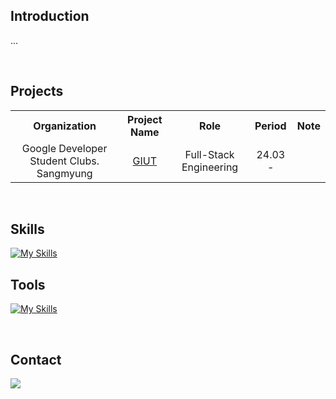 ## Introduction
...

<br/>

## Projects
<table>
  <tr>
    <th>Organization</th>
    <th>Project Name</th>
    <th>Role</th>
    <th>Period</th>
    <th>Note</th>
  </tr>
<!--   <tr align="center">
    <td>Sangmyung Univ</td>
    <td><a href="https://github.com/eco-cycle">Eco Cycle</a></td>
    <td>Back-End Engineering</td>
    <td>24.08</td>
    <td>SW 융합 해커톤 대회 우수상</td>
  </tr> -->
  <tr align="center">
    <td>Google Developer Student Clubs. Sangmyung</td>
    <td><a href="https://github.com/Junior-Team-Project">GIUT</a></td>
    <td>Full-Stack Engineering</td>
    <td>24.03 - </td>
    <td></td>
  </tr>
</table>

<br/>

## Skills
[![My Skills](https://skillicons.dev/icons?i=c,py,java,spring,mysql,aws)](https://skillicons.dev)

## Tools
[![My Skills](https://skillicons.dev/icons?i=vscode,idea,vim,neovim)](https://skillicons.dev)

<br/>

## Contact
<a href="mailto:hyundongl@icloud.com"><img src="https://img.shields.io/badge/icloud-3693F3?style=for-the-badge&logo=icloud&logoColor=white&link==mailto:hyundongl@icloud.com"></a>

